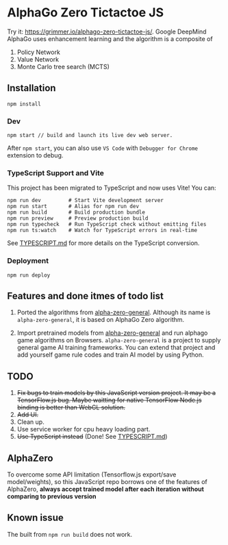 # AlphaGo Zero Tictactoe JS

Try it: https://grimmer.io/alphago-zero-tictactoe-js/. Google DeepMind AlphaGo uses enhancement learning and the algorithm is a composite of 

1. Policy Network
2. Value Network
3. Monte Carlo tree search (MCTS)

## Installation

```
npm install
```

### Dev

```
npm start // build and launch its live dev web server.
```

After `npm start`, you can also use `VS Code` with `Debugger for Chrome` extension to debug.

### TypeScript Support and Vite

This project has been migrated to TypeScript and now uses Vite! You can:

```
npm run dev         # Start Vite development server
npm run start       # Alias for npm run dev
npm run build       # Build production bundle
npm run preview     # Preview production build
npm run typecheck   # Run TypeScript check without emitting files
npm run ts:watch    # Watch for TypeScript errors in real-time
```

See [TYPESCRIPT.md](TYPESCRIPT.md) for more details on the TypeScript conversion.


### Deployment 

```
npm run deploy
```

## Features and done itmes of todo list

1. Ported the algorithms from [alpha-zero-general](https://github.com/suragnair/alpha-zero-general). Although its name is `alpha-zero-general`, it is based on AlphaGo Zero algorithm. 

2. Import pretrained models from [alpha-zero-general](https://github.com/suragnair/alpha-zero-general) and run alphago game algorithms on Browsers.
`alpha-zero-general` is a project to supply general game AI training frameworks. You can extend that project and add yourself game rule codes and train AI model
by using Python.

## TODO

1. ~~Fix bugs to train models by this JavaScript version project. It may be a TensorFlow.js bug. Maybe waitting for native TensorFlow Node.js binding is better than WebGL solution.~~
2. ~~Add UI.~~
3. Clean up.
4. Use service worker for cpu heavy loading part.
5. ~~Use TypeScript instead~~ (Done! See [TYPESCRIPT.md](TYPESCRIPT.md))

## AlphaZero

To overcome some API limitation (Tensorflow.js export/save model/weights), so this JavaScript repo borrows one of the features of AlphaZero, **always accept trained model after each iteration without comparing to previous version**

## Known issue

The built from `npm run build` does not work. 